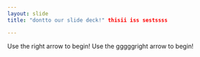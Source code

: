 ```yaml
---
layout: slide
title: "dontto our slide deck!" thisii iss sestssss

---
```


Use the right arrow to begin!
Use the gggggright arrow to begin!

